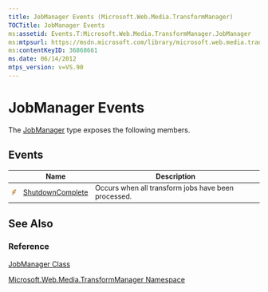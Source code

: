 ```yaml
---
title: JobManager Events (Microsoft.Web.Media.TransformManager)
TOCTitle: JobManager Events
ms:assetid: Events.T:Microsoft.Web.Media.TransformManager.JobManager
ms:mtpsurl: https://msdn.microsoft.com/library/microsoft.web.media.transformmanager.jobmanager_events(v=VS.90)
ms:contentKeyID: 36868661
ms.date: 06/14/2012
mtps_version: v=VS.90
---
```


# JobManager Events

The [JobManager](jobmanager-class-microsoft-web-media-transformmanager.md) type exposes the following members.

## Events

||Name|Description|
|--- |--- |--- |
|![Public event](images/Hh125579.pubevent(en-us,VS.90).gif "Public event")|[ShutdownComplete](jobmanager-shutdowncomplete-event-microsoft-web-media-transformmanager.md)|Occurs when all transform jobs have been processed.|


## See Also

### Reference

[JobManager Class](jobmanager-class-microsoft-web-media-transformmanager.md)

[Microsoft.Web.Media.TransformManager Namespace](microsoft-web-media-transformmanager-namespace.md)

